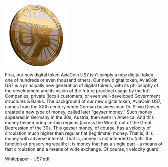 ![Logo](https://github.com/AviaCoinUS7/AviaCoin/blob/main/Logo.png)

First, our new digital token AviaCoin US7 isn't simply a new digital token, one of hundreds or even thousand others.
Our new digital token, AviaCoin US7 is a principally new generation of digital tokens, with its philosophy of the development and 
its vision of the future practical usage by the Int'l Companies, private (local) customers, or even well-developed Government structures & 
Banks. 
The background of our new digital token, AviaCoin US7, comes from the XXth century when German businessman Dr. Silvio 
Geyser created a new type of money, called later “geyser money.” Such money appeared in Germany in the 30s, Austria, then even in 
America. And this money helped bring certain regions (across the World) out of the Great Depression of the 30s. 
This geyser money, of course, has a velocity of circulation much higher than regular fiat (legitimate) money. That is, it is money 
with adverse interest. That is, money is not intended to fulfill the function of preserving wealth; it is money that has a single part - a means 
of fast circulation and a means of wide exchange. Of course, t velocity guard. 

Whitepaper - [US7.pdf](https://github.com/AviaCoinUS7/AviaCoin/blob/main/US7.pdf)
